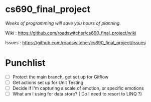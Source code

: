# cs690_final_project

_Weeks of programming will save you hours of planning._

Wiki : https://github.com/roadswitcher/cs690_final_project/wiki

Issues : https://github.com/roadswitcher/cs690_final_project/issues

# Punchlist

- [ ] Protect the main branch, get set up for Gitflow
- [ ] Get actions set up for Unit Testing
- [ ] Decide if I'm capturing a scale of emotion, or specific emotions
- [ ] What am I using for data store? ( Do I need to resort to LINQ ?)
